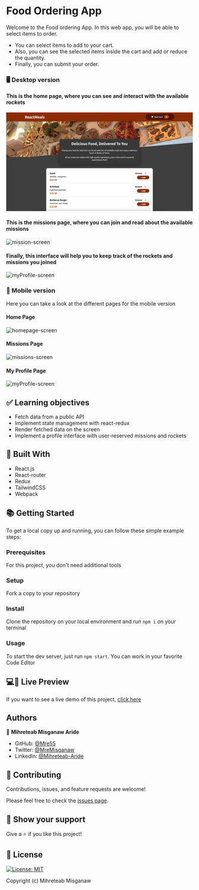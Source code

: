 # Food Ordering App

Welcome to the Food ordering App. In this web app, you will be able to select items to order.

- You can select items to add to your cart.
- Also, you can see the selected items inside the cart and add or reduce the quantity.
- Finally, you can submit your order.


### 🖥️ Desktop version

#### This is the home page, where you can see and interact with the available rockets

![homepage-screen](./screenshots/HomePage.png)

#### This is the missions page, where you can join and read about the available missions

![mission-screen](./screenshots/missions-desktop.png)

####  Finally, this interface will help you to keep track of the rockets and missions you joined

![myProfile-screen](./screenshots/myProfile-desktop.png)

### 📱 Mobile version

Here you can take a look at the different pages for the mobile version

#### Home Page

<img src="./screenshots/rockets-mobile.png" alt="homepage-screen" width="450"/>

#### Missions Page

<img src="./screenshots/missions-mobile.png" alt="missions-screen" width="450"/>

#### My Profile Page

<img src="./screenshots/myProfile-mobile.png" alt="myProfile-screen" width="450"/>

## ✅ Learning objectives

- Fetch data from a public API
- Implement state management with react-redux
- Render fetched data on the screen
- Implement a profile interface with user-reserved missions and rockets

## 🧩 Built With

- React.js
- React-router
- Redux
- TailwindCSS
- Webpack

## 📚 Getting Started

To get a local copy up and running, you can follow these simple example steps:

### Prerequisites

For this project, you don't need additional tools

<!-- For this project to run you will need the following tools:
- requisite -->

### Setup

Fork a copy to your repository

### Install

Clone the repository on your local environment and run `npm i` on your terminal

### Usage

To start the dev server, just run `npm start`.
You can work in your favorite Code Editor

## 💻📱 Live Preview

If you want to see a live demo of this project, [click here](food-order-app-9b2b3.firebaseapp.com/)

## Authors

👤 **Mihreteab Misganaw Aride**

- GitHub: [@Mre55](https://github.com/Mre55)
- Twitter: [@MreMisganaw](https://twitter.com/MreMisganaw)
- LinkedIn: [@Mihreteab-Aride](https://www.linkedin.com/in/mihreteabaride/)

## 🤝 Contributing

Contributions, issues, and feature requests are welcome!

Please feel free to check the [issues page](../../issues).

## 👏 Show your support

Give a ⭐️ if you like this project!


## 📝 License

[![License: MIT](https://img.shields.io/badge/License-MIT-yellow.svg)](https://opensource.org/licenses/MIT)

Copyright (c) Mihreteab Misganaw

